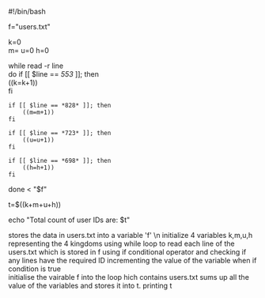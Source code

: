 
#!/bin/bash                                   

f="users.txt"                                        
    
k=0                                                  
m=
u=0
h=0

while read -r line                                     
do
  if [[ $line == *553* ]]; then                         
        ((k=k+1))                                         
    fi

    if [[ $line == *828* ]]; then
        ((m=m+1))
    fi

    if [[ $line == *723* ]]; then
        ((u=u+1))
    fi

    if [[ $line == *698* ]]; then
        ((h=h+1))
    fi

done < "$f"                                             

t=$((k+m+u+h))                                          

echo "Total count of user IDs are: $t"                   


stores the data in users.txt  into a variable 'f' \n
initialize 4 variables k,m,u,h representing the 4 kingdoms 
using while loop to read each line of the users.txt which is stored in f
 using if conditional operator and checking if any lines have the required ID
 incrementing the value of the variable when if condition is true  
 initialise the vairable f into the loop hich contains users.txt
 sums up all the value of the variables and stores it into t.
 printing t

